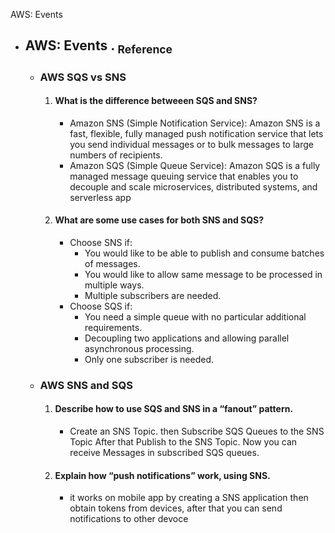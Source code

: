 AWS: Events

- ## AWS: Events .  [<sub>    Reference </sub>](https://canvas.instructure.com/courses/6888396/discussion_topics/18305202/submit)
   - ### AWS SQS vs SNS
      1. #### What is the difference betweeen SQS and SNS?
         - Amazon SNS (Simple Notification Service): Amazon SNS is a fast, flexible, fully managed push notification service that lets you send individual messages or to bulk messages to large numbers of recipients.
         - Amazon SQS (Simple Queue Service): Amazon SQS is a fully managed message queuing service that enables you to decouple and scale microservices, distributed systems, and serverless app
      2. #### What are some use cases for both SNS and SQS?
         - Choose SNS if:
           - You would like to be able to publish and consume batches of messages.
           - You would like to allow same message to be processed in multiple ways.
           - Multiple subscribers are needed.
         - Choose SQS if:
           - You need a simple queue with no particular additional requirements.
           - Decoupling two applications and allowing parallel asynchronous processing.
           - Only one subscriber is needed.
 
   - ### AWS SNS and SQS
      1. #### Describe how to use SQS and SNS in a “fanout” pattern.
         - Create an SNS Topic. then Subscribe SQS Queues to the SNS Topic After that Publish to the SNS Topic. Now you can receive Messages in subscribed SQS queues.
      2. #### Explain how “push notifications” work, using SNS.
         - it works on mobile app by creating a SNS application then obtain tokens from devices, after that you can send notifications to other devoce
